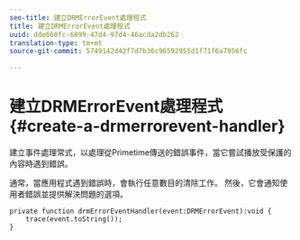 ```yaml
---
seo-title: 建立DRMErrorEvent處理程式
title: 建立DRMErrorEvent處理程式
uuid: dde660fc-6899-47d4-97d4-46acda2db262
translation-type: tm+mt
source-git-commit: 5749142d42f7d7b36c96592955d1f71f6a7956fc

---
```



# 建立DRMErrorEvent處理程式{#create-a-drmerrorevent-handler}

建立事件處理常式，以處理從Primetime傳送的錯誤事件，當它嘗試播放受保護的內容時遇到錯誤。

通常，當應用程式遇到錯誤時，會執行任意數目的清除工作。 然後，它會通知使用者錯誤並提供解決問題的選項。

```
private function drmErrorEventHandler(event:DRMErrorEvent):void {  
    trace(event.toString());  
} 
```

